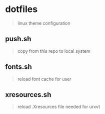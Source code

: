 # dotfiles
> linux theme configuration

## push.sh
> copy from this repo to local system

## fonts.sh
> reload font cache for user

## xresources.sh
> reload .Xresources file
> needed for urxvt
